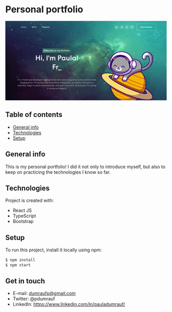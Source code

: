 
# Personal portfolio

![VideoGif](public/portfolio.gif)

## Table of contents
* [General info](#general-info)
* [Technologies](#technologies)
* [Setup](#setup)

## General info
This is my personal portfolio! I did it not only to introduce myself, but also to keep on practicing the technologies I know so far.
	
## Technologies
Project is created with:
* React JS
* TypeScript
* Bootstrap
	
## Setup
To run this project, install it locally using npm:

```
$ npm install
$ npm start
```

## Get in touch

- E-mail: dumraufp@gmail.com
- Twitter: @pdumrauf
- LinkedIn: https://www.linkedin.com/in/pauladumrauf/